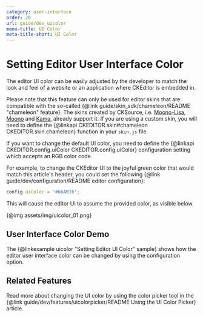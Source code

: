 ```yaml
---
category: user-interface
order: 20
url: guide/dev_uicolor
menu-title: UI Color
meta-title-short: UI Color
---
```

<!--
Copyright (c) 2003-2019, CKSource - Frederico Knabben. All rights reserved.
For licensing, see LICENSE.md.
-->

# Setting Editor User Interface Color

The editor UI color can be easily adjusted by the developer to match the look and feel of a website or an application where CKEditor is embedded in.

<info-box info=""> Please note that this feature can only be used for editor skins that are compatible with the so-called {@link guide/skin_sdk/chameleon/README "chameleon" feature}. The skins created by CKSource, i.e. <a href="https://ckeditor.com/cke4/addon/moono-lisa">Moono-Lisa</a>, <a href="https://ckeditor.com/cke4/addon/moono">Moono</a> and <a href="https://ckeditor.com/cke4/addon/kama">Kama</a>, already support it. If you are using a custom skin, you will need to define the {@linkapi CKEDITOR.skin#chameleon CKEDITOR.skin.chameleon} function in your <code>skin.js</code> file.
</info-box>

If you want to change the default UI color, you need to define the {@linkapi CKEDITOR.config.uiColor CKEDITOR.config.uiColor} configuration setting which accepts an RGB color code.

For example, to change the CKEditor UI to the joyful green color that would match this article's header, you could set the following {@link guide/dev/configuration/README editor configuration}:

```js
config.uiColor = '#66AB16';
```

This will cause the editor UI to assume the provided color, as visible below.

{@img assets/img/uicolor_01.png}

## User Interface Color Demo

The {@linkexample uicolor "Setting Editor UI Color" sample} shows how the editor user interface color can be changed by using the configuration option.

## Related Features

Read more about changing the UI color by using the color picker tool in the {@link guide/dev/features/uicolorpicker/README Using the UI Color Picker} article.
